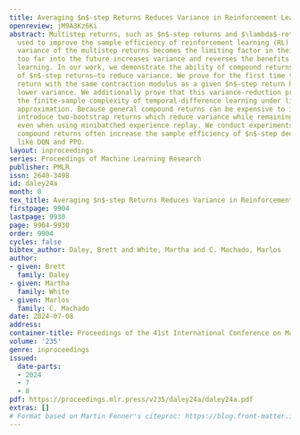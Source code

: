 ```yaml
---
title: Averaging $n$-step Returns Reduces Variance in Reinforcement Learning
openreview: jM9A3Kz6Ki
abstract: Multistep returns, such as $n$-step returns and $\lambda$-returns, are commonly
  used to improve the sample efficiency of reinforcement learning (RL) methods. The
  variance of the multistep returns becomes the limiting factor in their length; looking
  too far into the future increases variance and reverses the benefits of multistep
  learning. In our work, we demonstrate the ability of compound returns—weighted averages
  of $n$-step returns—to reduce variance. We prove for the first time that any compound
  return with the same contraction modulus as a given $n$-step return has strictly
  lower variance. We additionally prove that this variance-reduction property improves
  the finite-sample complexity of temporal-difference learning under linear function
  approximation. Because general compound returns can be expensive to implement, we
  introduce two-bootstrap returns which reduce variance while remaining efficient,
  even when using minibatched experience replay. We conduct experiments showing that
  compound returns often increase the sample efficiency of $n$-step deep RL agents
  like DQN and PPO.
layout: inproceedings
series: Proceedings of Machine Learning Research
publisher: PMLR
issn: 2640-3498
id: daley24a
month: 0
tex_title: Averaging $n$-step Returns Reduces Variance in Reinforcement Learning
firstpage: 9904
lastpage: 9930
page: 9904-9930
order: 9904
cycles: false
bibtex_author: Daley, Brett and White, Martha and C. Machado, Marlos
author:
- given: Brett
  family: Daley
- given: Martha
  family: White
- given: Marlos
  family: C. Machado
date: 2024-07-08
address:
container-title: Proceedings of the 41st International Conference on Machine Learning
volume: '235'
genre: inproceedings
issued:
  date-parts:
  - 2024
  - 7
  - 8
pdf: https://proceedings.mlr.press/v235/daley24a/daley24a.pdf
extras: []
# Format based on Martin Fenner's citeproc: https://blog.front-matter.io/posts/citeproc-yaml-for-bibliographies/
---
```

